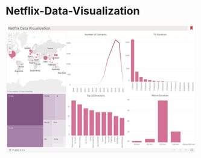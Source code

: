 # Netflix-Data-Visualization

![alt text](https://github.com/bijayshrestha01/Netflix-Data-Visualization/blob/main/Netflix%20Data%20Visualization.png)
